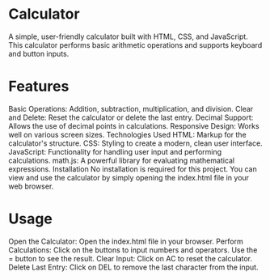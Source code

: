 # Calculator
A simple, user-friendly calculator built with HTML, CSS, and JavaScript. This calculator performs basic arithmetic operations and supports keyboard and button inputs.

# Features
Basic Operations: Addition, subtraction, multiplication, and division.
Clear and Delete: Reset the calculator or delete the last entry.
Decimal Support: Allows the use of decimal points in calculations.
Responsive Design: Works well on various screen sizes.
Technologies Used
HTML: Markup for the calculator's structure.
CSS: Styling to create a modern, clean user interface.
JavaScript: Functionality for handling user input and performing calculations.
math.js: A powerful library for evaluating mathematical expressions.
Installation
No installation is required for this project. You can view and use the calculator by simply opening the index.html file in your web browser.

# Usage
Open the Calculator: Open the index.html file in your browser.
Perform Calculations: Click on the buttons to input numbers and operators. Use the = button to see the result.
Clear Input: Click on AC to reset the calculator.
Delete Last Entry: Click on DEL to remove the last character from the input.
